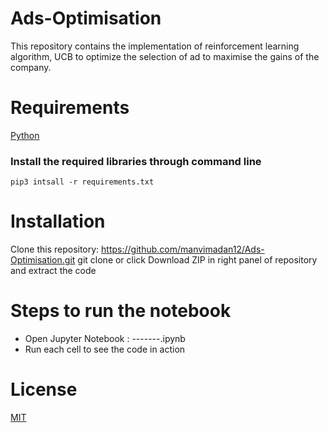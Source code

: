 # Ads-Optimisation
This repository contains the implementation of reinforcement learning algorithm, UCB to optimize the selection of ad to maximise the gains of the company.

# Requirements
[Python](https://www.python.org/downloads/)

### Install the required libraries through command line

`pip3 intsall -r requirements.txt`


# Installation
Clone this repository: https://github.com/manvimadan12/Ads-Optimisation.git
git clone 
or click Download ZIP in right panel of repository and extract the code

# Steps to run the notebook
* Open Jupyter Notebook : -------.ipynb
* Run each cell to see the code in action


# License
[MIT](https://choosealicense.com/licenses/mit/#suggest-this-license)


